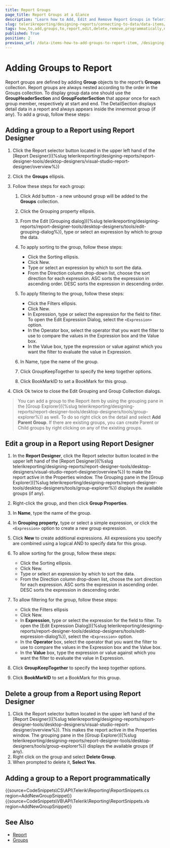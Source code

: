 ```yaml
---
title: Report Groups
page_title: Report Groups at a Glance
description: "Learn how to Add, Edit and Remove Report Groups in Telerik Reporting with the Report Designers and programmatically."
slug: telerikreporting/designing-reports/connecting-to-data/data-items/grouping-data/how-to-add-groups-to-report
tags: how,to,add,groups,to,report,edit,delete,remove,programmatically,designer
published: True
position: 2
previous_url: /data-items-how-to-add-groups-to-report-item, /designing-reports-create-grouping
---
```


# Adding Groups to Report

Report groups are defined by adding __Group__ objects to the report’s __Groups__ collection. Report groups are always nested according to the order in the Groups collection. To display group data one should use the __GroupHeaderSection__ and __GroupFooterSection__ that appear once for each group member, respectively at start and end. The DetailSection displays detail data in a report and always appears inside the innermost group (if any). To add a group, follow these steps:

## Adding a group to a Report using Report Designer

1. Click the Report selector button located in the upper left hand of the [Report Designer]({%slug telerikreporting/designing-reports/report-designer-tools/desktop-designers/visual-studio-report-designer/overview%})
1. Click the __Groups__ ellipsis.
1. Follow these steps for each group:

	1. Click Add button - a new unbound group will be added to the __Groups__ collection.
	1. Click the Grouping property ellipsis.
	1. From the Edit [Grouping dialog]({%slug telerikreporting/designing-reports/report-designer-tools/desktop-designers/tools/edit-grouping-dialog%}), type or select an expression by which to group the data.
	1. To apply sorting to the group, follow these steps:

		+ Click the Sorting ellipsis.
		+ Click New.
		+ Type or select an expression by which to sort the data.
		+ From the Direction column drop-down list, choose the sort direction for each expression. ASC sorts the expression in ascending order. DESC sorts the expression in descending order.

	1. To apply filtering to the group, follow these steps:

		+ Click the Filters ellipsis.
		+ Click New.
		+ In Expression, type or select the expression for the field to filter. To open the Edit Expression Dialog, select the `<Expression>` option.
		+ In the Operator box, select the operator that you want the filter to use to compare the values in the Expression box and the Value box.
		+ In the Value box, type the expression or value against which you want the filter to evaluate the value in Expression.

	1. In Name, type the name of the group.
	1. Click GroupKeepTogether to specify the keep together options.
	1. Click BookMarkID to set a BookMark for this group.

1. Click Ok twice to close the Edit Grouping and Group Collection dialogs.

> You can add a group to the Report item by using the grouping pane in the [Group Explorer]({%slug telerikreporting/designing-reports/report-designer-tools/desktop-designers/tools/group-explorer%}) as well. To do so right click on the detail and select __Add Parent Group__. If there are existing groups, you can create Parent or Child groups by right clicking on any of the existing groups.

## Edit a group in a Report using Report Designer

1. In the __Report Designer__, click the Report selector button located in the upper left hand of the [Report Designer]({%slug telerikreporting/designing-reports/report-designer-tools/desktop-designers/visual-studio-report-designer/overview%}) to make the report active in the Properties window. The Grouping pane in the [Group Explorer]({%slug telerikreporting/designing-reports/report-designer-tools/desktop-designers/tools/group-explorer%}) displays the available groups (if any).
1. Right-click the group, and then click __Group Properties__.
1. In __Name__, type the name of the group.
1. In __Grouping property__, type or select a simple expression, or click the `<Expression>` option to create a new group expression.
1. Click __New__ to create additional expressions. All expressions you specify are combined using a logical AND to specify data for this group.
1. To allow sorting for the group, follow these steps:

	+ Click the Sorting ellipsis.
	+ Click New.
	+ Type or select an expression by which to sort the data.
	+ From the Direction column drop-down list, choose the sort direction for each expression. ASC sorts the expression in ascending order. DESC sorts the expression in descending order.

1. To allow filtering for the group, follow these steps:

	+ Click the Filters ellipsis
	+ Click New.
	+ In __Expression__, type or select the expression for the field to filter. To open the [Edit Expression Dialog]({%slug telerikreporting/designing-reports/report-designer-tools/desktop-designers/tools/edit-expression-dialog%}), select the `<Expression>` option.
	+ In the __Operator__ box, select the operator that you want the filter to use to compare the values in the Expression box and the Value box.
	+ In the __Value__ box, type the expression or value against which you want the filter to evaluate the value in Expression.

1. Click __GroupKeepTogether__ to specify the keep together options.
1. Click __BookMarkID__ to set a BookMark for this group.

## Delete a group from a Report using Report Designer

1. Click the Report selector button located in the upper left hand of the [Report Designer]({%slug telerikreporting/designing-reports/report-designer-tools/desktop-designers/visual-studio-report-designer/overview%}). This makes the report active in the Properties window. The grouping pane in the [Group Explorer]({%slug telerikreporting/designing-reports/report-designer-tools/desktop-designers/tools/group-explorer%}) displays the available groups (if any).
1. Right click on the group and select __Delete Group__.
1. When prompted to delete it, __Select Yes__.

## Adding a group to a Report programmatically

{{source=CodeSnippets\CS\API\Telerik\Reporting\ReportSnippets.cs region=AddNewGroupSnippet}}
{{source=CodeSnippets\VB\API\Telerik\Reporting\ReportSnippets.vb region=AddNewGroupSnippet}}

## See Also

* [Report](/api/Telerik.Reporting.Report)
* [Groups](/api/Telerik.Reporting.Report#Telerik_Reporting_Report_Groups)
